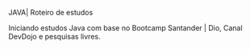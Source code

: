 JAVA| Roteiro de estudos

Iniciando estudos Java com base no Bootcamp Santander | Dio, Canal DevDojo e pesquisas livres.
